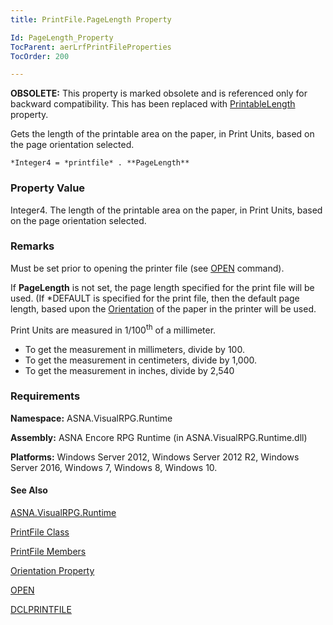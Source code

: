 ```yaml
---
title: PrintFile.PageLength Property

Id: PageLength_Property
TocParent: aerLrfPrintFileProperties
TocOrder: 200

---
```


**OBSOLETE:** This property is marked obsolete and is referenced only for backward compatibility. This has been replaced with [PrintableLength](PrintableLength_Property.html) property. 

Gets the length of the printable area on the paper, in Print Units, based on the page orientation selected. 

```
*Integer4 = *printfile* . **PageLength** 
```

### Property Value
Integer4. The length of the printable area on the paper, in Print Units, based on the page orientation selected. 

### Remarks
Must be set prior to opening the printer file (see [OPEN](OPEN.html) command). 

If **PageLength** is not set, the page length specified for the print file will be used. (If *DEFAULT is specified for the print file, then the default page length, based upon the [Orientation](Orientation_Property.html) of the paper in the printer will be used. 

Print Units are measured in 1/100<sup>th</sup> of a millimeter. 

- To get the measurement in millimeters, divide by 100.
- To get the measurement in centimeters, divide by 1,000.
- To get the measurement in inches, divide by 2,540

### Requirements
**Namespace:** ASNA.VisualRPG.Runtime 

**Assembly:** ASNA Encore RPG Runtime (in ASNA.VisualRPG.Runtime.dll) 

**Platforms:** Windows Server 2012, Windows Server 2012 R2, Windows Server 2016, Windows 7, Windows 8, Windows 10. 

#### See Also
[ASNA.VisualRPG.Runtime](aerLrfRuntimeNamespace.html)

[PrintFile Class](aerLrfPrintFileClass.html)

[PrintFile Members](aerLrfPrintFileMembers.html)

[Orientation Property](Orientation_Property.html)

[OPEN](OPEN.html)

[DCLPRINTFILE](DCLPRINTFILE.html) 
